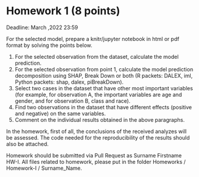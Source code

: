 # Homework 1 (8 points)
Deadline: March ,2022 23:59

For the selected model, prepare a knitr/jupyter notebook in html or pdf format by solving the points below.

1. For the selected observation from the dataset, calculate the model prediction.
2. For the selected observation from point 1, calculate the model prediction decomposition using SHAP, Break Down or both (R packets: DALEX, iml, Python packets: shap, dalex, piBreakDown).
3. Select two cases in the dataset that have other most important variables (for example, for observation A, the important variables are age and gender, and for observation B, class and race).
4. Find two observations in the dataset that have different effects (positive and negative) on the same variables.
5. Comment on the individual results obtained in the above paragraphs.

In the homework, first of all, the conclusions of the received analyzes will be assessed. The code needed for the reproducibility of the results should also be attached.

Homework should be submitted via Pull Request as Surname Firstname HW-I. All files related to homework, please put in the folder Homeworks / Homework-I / Surname_Name.

